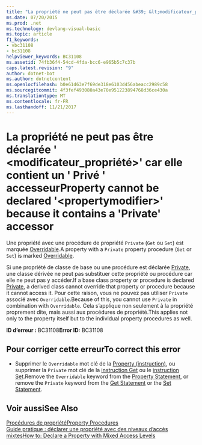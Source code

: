 ```yaml
---
title: "La propriété ne peut pas être déclarée &#39; &lt;modificateur_propriété&gt;&#39; car elle contient un &#39; Privé &#39; accesseur"
ms.date: 07/20/2015
ms.prod: .net
ms.technology: devlang-visual-basic
ms.topic: article
f1_keywords:
- vbc31108
- bc31108
helpviewer_keywords: BC31108
ms.assetid: 74fb36f4-54cd-4fda-bcc6-e965b5c7c37b
caps.latest.revision: "9"
author: dotnet-bot
ms.author: dotnetcontent
ms.openlocfilehash: b0e61d63e7f69de318e6103d456abeacc2989c58
ms.sourcegitcommit: 4f3fef493080a43e70e951223894768d36ce430a
ms.translationtype: MT
ms.contentlocale: fr-FR
ms.lasthandoff: 11/21/2017
---
```

# <a name="property-cannot-be-declared-39ltpropertymodifiergt39-because-it-contains-a-39private39-accessor"></a><span data-ttu-id="98284-102">La propriété ne peut pas être déclarée &#39; &lt;modificateur_propriété&gt;&#39; car elle contient un &#39; Privé &#39; accesseur</span><span class="sxs-lookup"><span data-stu-id="98284-102">Property cannot be declared &#39;&lt;propertymodifier&gt;&#39; because it contains a &#39;Private&#39; accessor</span></span>
<span data-ttu-id="98284-103">Une propriété avec une procédure de propriété `Private` (`Get` ou `Set`) est marquée [Overridable](../../visual-basic/language-reference/modifiers/overridable.md).</span><span class="sxs-lookup"><span data-stu-id="98284-103">A property with a `Private` property procedure (`Get` or `Set`) is marked [Overridable](../../visual-basic/language-reference/modifiers/overridable.md).</span></span>  
  
 <span data-ttu-id="98284-104">Si une propriété de classe de base ou une procédure est déclarée [Private](../../visual-basic/language-reference/modifiers/private.md), une classe dérivée ne peut pas substituer cette propriété ou procédure car elle ne peut pas y accéder.</span><span class="sxs-lookup"><span data-stu-id="98284-104">If a base class property or procedure is declared [Private](../../visual-basic/language-reference/modifiers/private.md), a derived class cannot override that property or procedure because it cannot access it.</span></span> <span data-ttu-id="98284-105">Pour cette raison, vous ne pouvez pas utiliser `Private` associé avec `Overridable`.</span><span class="sxs-lookup"><span data-stu-id="98284-105">Because of this, you cannot use `Private` in combination with `Overridable`.</span></span> <span data-ttu-id="98284-106">Cela s’applique non seulement à la propriété proprement dite, mais aussi aux procédures de propriété.</span><span class="sxs-lookup"><span data-stu-id="98284-106">This applies not only to the property itself but to the individual property procedures as well.</span></span>  
  
 <span data-ttu-id="98284-107">**ID d’erreur :** BC31108</span><span class="sxs-lookup"><span data-stu-id="98284-107">**Error ID:** BC31108</span></span>  
  
## <a name="to-correct-this-error"></a><span data-ttu-id="98284-108">Pour corriger cette erreur</span><span class="sxs-lookup"><span data-stu-id="98284-108">To correct this error</span></span>  
  
-   <span data-ttu-id="98284-109">Supprimer le `Overridable` mot clé de la [Property (instruction)](../../visual-basic/language-reference/statements/property-statement.md), ou supprimer la `Private` mot clé de la [instruction Get](../../visual-basic/language-reference/statements/get-statement.md) ou le [instruction Set](../../visual-basic/language-reference/statements/set-statement.md).</span><span class="sxs-lookup"><span data-stu-id="98284-109">Remove the `Overridable` keyword from the [Property Statement](../../visual-basic/language-reference/statements/property-statement.md), or remove the `Private` keyword from the [Get Statement](../../visual-basic/language-reference/statements/get-statement.md) or the [Set Statement](../../visual-basic/language-reference/statements/set-statement.md).</span></span>  
  
## <a name="see-also"></a><span data-ttu-id="98284-110">Voir aussi</span><span class="sxs-lookup"><span data-stu-id="98284-110">See Also</span></span>  
 [<span data-ttu-id="98284-111">Procédures de propriété</span><span class="sxs-lookup"><span data-stu-id="98284-111">Property Procedures</span></span>](../../visual-basic/programming-guide/language-features/procedures/property-procedures.md)  
 [<span data-ttu-id="98284-112">Guide pratique : déclarer une propriété avec des niveaux d’accès mixtes</span><span class="sxs-lookup"><span data-stu-id="98284-112">How to: Declare a Property with Mixed Access Levels</span></span>](../../visual-basic/programming-guide/language-features/procedures/how-to-declare-a-property-with-mixed-access-levels.md)
